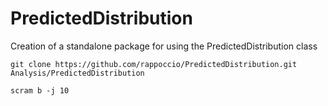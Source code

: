 # PredictedDistribution
Creation of a standalone package for using the PredictedDistribution class

`git clone https://github.com/rappoccio/PredictedDistribution.git Analysis/PredictedDistribution`

`scram b -j 10`
